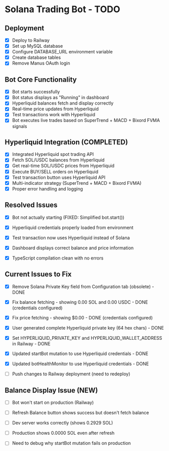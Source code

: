 # Solana Trading Bot - TODO

## Deployment
- [x] Deploy to Railway
- [x] Set up MySQL database
- [x] Configure DATABASE_URL environment variable
- [x] Create database tables
- [x] Remove Manus OAuth login

## Bot Core Functionality
- [x] Bot starts successfully
- [x] Bot status displays as "Running" in dashboard
- [x] Hyperliquid balances fetch and display correctly
- [x] Real-time price updates from Hyperliquid
- [x] Test transactions work with Hyperliquid
- [x] Bot executes live trades based on SuperTrend + MACD + Bixord FVMA signals

## Hyperliquid Integration (COMPLETED)
- [x] Integrated Hyperliquid spot trading API
- [x] Fetch SOL/USDC balances from Hyperliquid
- [x] Get real-time SOL/USDC prices from Hyperliquid
- [x] Execute BUY/SELL orders on Hyperliquid
- [x] Test transaction button uses Hyperliquid API
- [x] Multi-indicator strategy (SuperTrend + MACD + Bixord FVMA)
- [x] Proper error handling and logging

## Resolved Issues
- [x] Bot not actually starting (FIXED: Simplified bot.start())
- [x] Hyperliquid credentials properly loaded from environment
- [x] Test transaction now uses Hyperliquid instead of Solana
- [x] Dashboard displays correct balance and price information
- [x] TypeScript compilation clean with no errors


## Current Issues to Fix
- [x] Remove Solana Private Key field from Configuration tab (obsolete) - DONE
- [x] Fix balance fetching - showing 0.00 SOL and 0.00 USDC - DONE (credentials configured)
- [x] Fix price fetching - showing $0.00 - DONE (credentials configured)
- [x] User generated complete Hyperliquid private key (64 hex chars) - DONE
- [x] Set HYPERLIQUID_PRIVATE_KEY and HYPERLIQUID_WALLET_ADDRESS in Railway - DONE
- [x] Updated startBot mutation to use Hyperliquid credentials - DONE
- [x] Updated botHealthMonitor to use Hyperliquid credentials - DONE
- [ ] Push changes to Railway deployment (need to redeploy)



## Balance Display Issue (NEW)
- [ ] Bot won't start on production (Railway)
- [ ] Refresh Balance button shows success but doesn't fetch balance
- [ ] Dev server works correctly (shows 0.2929 SOL)
- [ ] Production shows 0.0000 SOL even after refresh
- [ ] Need to debug why startBot mutation fails on production

